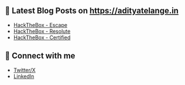 
## 📕 **Latest Blog Posts on https://adityatelange.in**
<!-- BLOG-POST-LIST:START -->
- [HackTheBox - Escape](https://adityatelange.in/writeups/hackthebox/escape/?ref=gh)
- [HackTheBox - Resolute](https://adityatelange.in/writeups/hackthebox/resolute/?ref=gh)
- [HackTheBox - Certified](https://adityatelange.in/writeups/hackthebox/certified/?ref=gh)<!-- BLOG-POST-LIST:END -->


## 📇 **Connect with me**

- [Twitter/X](https://x.com/adityatelange)
- [LinkedIn](https://www.linkedin.com/in/adityatelange)
